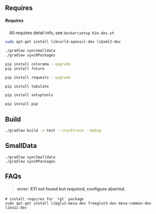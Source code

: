 



## Requires

##### Requires

&emsp;All requires detail info, see ```docker\setup-h2o-dev.sh```

```sh
sudo apt-get install libcurl4-openssl-dev libxml2-dev
```

```sh
./gradlew syncSmalldata
./gradlew syncRPackages

pip install colorama --upgrade
pip install future

pip install requests --upgrade

pip install tabulate

pip install setuptools

pip install pip
```

## Build

```sh
./gradlew build -x test --stacktrace --debug 
```


## SmallData

```
./gradlew syncSmalldata
./gradlew syncRPackages
```


## FAQs

> #### error: X11 not found but required, configure aborted.

```
# install requires for `rgl` package 
sudo apt-get install libglu1-mesa-dev freeglut3-dev mesa-common-dev libx11-dev
```